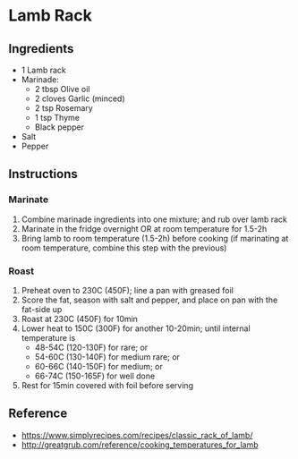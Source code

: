 # Lamb Rack

## Ingredients

- 1 Lamb rack
- Marinade:
  - 2 tbsp Olive oil
  - 2 cloves Garlic (minced)
  - 2 tsp Rosemary
  - 1 tsp Thyme
  - Black pepper
- Salt
- Pepper

## Instructions

### Marinate

1. Combine marinade ingredients into one mixture; and rub over lamb rack
2. Marinate in the fridge overnight OR at room temperature for 1.5-2h
3. Bring lamb to room temperature (1.5-2h) before cooking (if marinating at room temperature, combine this step with the previous)

### Roast

1. Preheat oven to 230C (450F); line a pan with greased foil
2. Score the fat, season with salt and pepper, and place on pan with the fat-side up
3. Roast at 230C (450F) for 10min
4. Lower heat to 150C (300F) for another 10-20min; until internal temperature is
   - 48-54C (120-130F) for rare; or
   - 54-60C (130-140F) for medium rare; or
   - 60-66C (140-150F) for medium; or
   - 66-74C (150-165F) for well done
5. Rest for 15min covered with foil before serving

## Reference

- https://www.simplyrecipes.com/recipes/classic_rack_of_lamb/
- http://greatgrub.com/reference/cooking_temperatures_for_lamb
